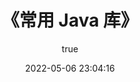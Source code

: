 ---
pageComponent:
    name: Catalogue
    data:
        path: 01.Java.Content/14.Java 类库
        imgUrl: https://spring.io/images/spring-logo-9146a4d3298760c2e7e49595184e1975.svg
    description: 常用库
title: 《常用 Java 库》
date: 2022-05-06 23:04:16
permalink: /java/libraries/
article: false
comment: false
author:
    name: Xueliang
    link: https://github.com/Human0722
---